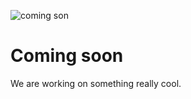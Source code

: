 ![coming son](https://packagepropose.com/mad_designer.png)
# Coming soon

We are working on something really cool.

